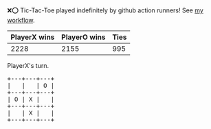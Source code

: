 :x::o: Tic-Tac-Toe played indefinitely by github action runners! See [my workflow](.github/workflows/play.yaml).

|PlayerX wins|PlayerO wins|Ties|
|-|-|-|
|2228|2155|995|

PlayerX's turn.

<pre>
+---+---+---+
|   |   | O |
+---+---+---+
| O | X |   |
+---+---+---+
|   | X |   |
+---+---+---+
</pre>